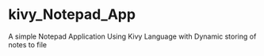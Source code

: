 # kivy_Notepad_App
A simple Notepad Application Using Kivy Language 
with Dynamic storing of notes to file
